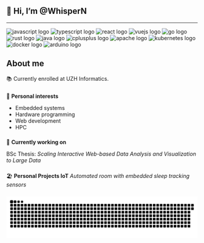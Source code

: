 ## 👋 Hi, I’m @WhisperN
---

<p float="left">
  <img src="https://cdn.jsdelivr.net/gh/devicons/devicon/icons/javascript/javascript-original.svg" height="25" width="25" alt="javascript logo" />
  <img src="https://cdn.jsdelivr.net/gh/devicons/devicon/icons/typescript/typescript-original.svg" height="25" width="25" alt="typescript logo"  />
  <img src="https://cdn.jsdelivr.net/gh/devicons/devicon/icons/react/react-original.svg" height="25" width="25" alt="react logo"  />
  <img src="https://cdn.jsdelivr.net/gh/devicons/devicon/icons/vuejs/vuejs-original.svg" height="25" width="25" alt="vuejs logo"  />
  <img src="https://cdn.jsdelivr.net/gh/devicons/devicon/icons/go/go-original.svg" height="25" width="25" alt="go logo"  />
  <img src="https://cdn.jsdelivr.net/gh/devicons/devicon/icons/rust/rust-original.svg" height="25" width="25" alt="rust logo"  />
  <img src="https://cdn.jsdelivr.net/gh/devicons/devicon/icons/java/java-original.svg" height="25" width="25" alt="java logo"  />
  <img src="https://cdn.jsdelivr.net/gh/devicons/devicon/icons/cplusplus/cplusplus-original.svg" height="25" width="25" alt="cplusplus logo"  />
  <img src="https://cdn.jsdelivr.net/gh/devicons/devicon/icons/apache/apache-original.svg" height="25" width="25" alt="apache logo"  />
  <img src="https://cdn.jsdelivr.net/gh/devicons/devicon/icons/kubernetes/kubernetes-plain.svg" height="25" width="25" alt="kubernetes logo"  />
  <img src="https://cdn.jsdelivr.net/gh/devicons/devicon/icons/docker/docker-original.svg" height="25" width="25" alt="docker logo"  />
  <img src="https://cdn.jsdelivr.net/gh/devicons/devicon/icons/arduino/arduino-original.svg" height="25" width="25" alt="arduino logo"  />
</p>

## About me

📚 Currently enrolled at UZH Informatics.

###

🎯 **Personal interests**
- Embedded systems
- Hardware programming
- Web development
- HPC

###

🚀 **Currently working on**

BSc Thesis: _Scaling Interactive Web-based Data Analysis and Visualization to Large Data_

###

🏖️ **Personal Projects IoT**
_Automated room with embedded sleep tracking sensors_

###

<img src="https://raw.githubusercontent.com/WhisperN/WhisperN/output/snake.svg" alt="Snake animation" />

###

